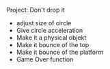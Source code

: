 Project: Don't drop it

- adjust size of circle
- Give circle acceleration
- Make it a physical objekt
- Make it bounce of the top
- Make it bounce of the platform
- Game Over function